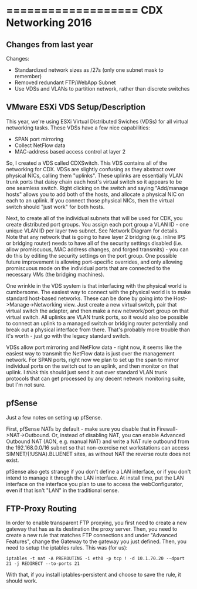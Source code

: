 ===================
CDX Networking 2016
===================

Changes from last year
-----------------------

Changes:
 - Standardized network sizes as /27s (only one subnet mask to remember)
 - Removed redundant FTP/WebApp Subnet
 - Use VDSs and VLANs to partition network, rather than discrete switches

VMware ESXi VDS Setup/Description
---------------------------------

This year, we're using ESXi Virtual Distributed Swiches (VDSs) for all virtual networking tasks.
These VDSs have a few nice capabilities:
 - SPAN port mirroring
 - Collect NetFlow data
 - MAC-address based access control at layer 2

So, I created a VDS called CDXSwitch.  This VDS contains all of the networking for CDX.  VDSs
are slightly confusing as they abstract over physical NICs, calling them "uplinks".  These
uplinks are essentially VLAN trunk ports that daisy chain each host's virtual switch so it
appears to be one seamless switch.  Right clicking on the switch and saying "Add/manage hosts"
allows you to add both of the hosts, and allocate a physical NIC on each to an uplink.  If
you connect those physical NICs, then the virtual switch should "just work" for both hosts.

Next, to create all of the individual subnets that will be used for CDX, you create distributed
port groups.  You assign each port group a VLAN ID - one unique VLAN ID per layer two subnet.
See Network Diagram for details.  Note that any network that is going to have layer 2 bridging
(e.g. inline IPS or bridging router) needs to have all of the security settings disabled (i.e.
allow promiscuous, MAC address changes, and forged transmits) - you can do this by editing the
security settings on the port group.  One possible future improvement is allowing port-specific
overrides, and only allowing promiscuous mode on the individual ports that are connected to the
necessary VMs (the bridging machines).

One wrinkle in the VDS system is that interfacing with the physical world is cumbersome. The
easiest way to connect with the physical world is to make standard host-based networks.  These
can be done by going into the Host->Manage->Networking view.  Just create a new virtual switch,
pair that virtual switch the adapter, and then make a new network/port group on that virtual
switch.  All uplinks are VLAN trunk ports, so it would also be possible to connect an uplink
to a managed switch or bridging router potentially and break out a physical interface from
there.  That's probably more trouble than it's worth - just go with the legacy standard
switch.

VDSs allow port mirroring and NetFlow data - right now, it seems like the easiest way to
transmit the NetFlow data is just over the management network.  For SPAN ports, right now
we plan to set up the span to mirror individual ports on the switch out to an uplink, and
then monitor on that uplink.  I *think* this should just send it out over standard VLAN
trunk protocols that can get processed by any decent network monitoring suite, but I'm
not sure.

pfSense
---------

Just a few notes on setting up pfSense.

First, pfSense NATs by default - make sure you disable that in Firewall->NAT->Outbound.
Or, instead of disabling NAT, you can enable Advanced Outbound NAT (AON, e.g. manual NAT)
and write a NAT rule outbound from the 192.168.0.0/16 subnet so that non-exercise net
workstations can access SIMNET/{!USNA}.BLUENET sites, as without NAT the reverse route
does not exist.

pfSense also gets strange if you don't define a LAN interface, or if you don't intend to
manage it through the LAN interface.  At install time, put the LAN interface on the
interface you plan to use to access the webConfigurator, even if that isn't "LAN" in the
traditional sense.

FTP-Proxy Routing
------------------

In order to enable transparent FTP proxying, you first need to create a new gateway that
has as its destination the proxy server.  Then, you need to create a new rule that matches
FTP connections and under "Advanced Features", change the Gateway to the gateway you just
defined.  Then, you need to setup the iptables rules.  This was (for us):

    iptables -t nat -A PREROUTING -i eth0 -p tcp ! -d 10.1.70.20 --dport 21 -j REDIRECT --to-ports 21

With that, if you install iptables-persistent and choose to save the rule, it should work.   


